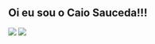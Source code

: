 ## Oi eu sou o Caio Sauceda!!!

<a href="https://twitter.com/caiosauceda01" target="_blank"><img src="https://img.shields.io/twitter/url?style=social&url=https%3A%2F%2Ftwitter.com%2Fcaiosauceda01" target="_blank"></a> <a href="https://www.instagram.com/caiosauceda" target="_blank"><img src="https://img.shields.io/badge/-INSTAGRAM-red"></a>

